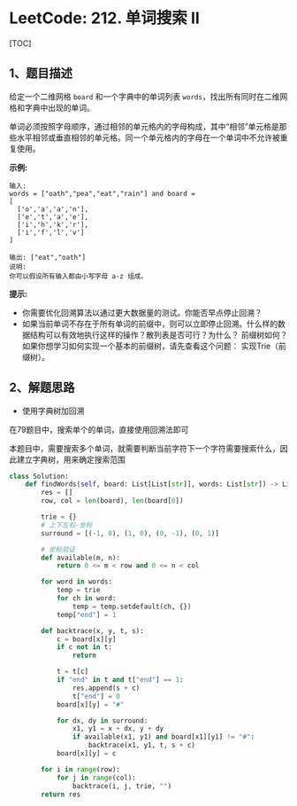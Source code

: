 # LeetCode: 212. 单词搜索 II

[TOC]

## 1、题目描述

给定一个二维网格 `board` 和一个字典中的单词列表 `words`，找出所有同时在二维网格和字典中出现的单词。

单词必须按照字母顺序，通过相邻的单元格内的字母构成，其中“相邻”单元格是那些水平相邻或垂直相邻的单元格。同一个单元格内的字母在一个单词中不允许被重复使用。

**示例:**

```
输入: 
words = ["oath","pea","eat","rain"] and board =
[
  ['o','a','a','n'],
  ['e','t','a','e'],
  ['i','h','k','r'],
  ['i','f','l','v']
]

输出: ["eat","oath"]
说明:
你可以假设所有输入都由小写字母 a-z 组成。
```

**提示:**

- 你需要优化回溯算法以通过更大数据量的测试。你能否早点停止回溯？
- 如果当前单词不存在于所有单词的前缀中，则可以立即停止回溯。什么样的数据结构可以有效地执行这样的操作？散列表是否可行？为什么？ 前缀树如何？如果你想学习如何实现一个基本的前缀树，请先查看这个问题： 实现Trie（前缀树）。




## 2、解题思路

- 使用字典树加回溯

在79题目中，搜索单个的单词，直接使用回溯法即可

本题目中，需要搜索多个单词，就需要判断当前字符下一个字符需要搜索什么，因此建立字典树，用来确定搜索范围



```python
class Solution:
    def findWords(self, board: List[List[str]], words: List[str]) -> List[str]:
        res = []
        row, col = len(board), len(board[0])

        trie = {}
        # 上下左右-坐标
        surround = [(-1, 0), (1, 0), (0, -1), (0, 1)]

        # 坐标验证
        def available(m, n):
            return 0 <= m < row and 0 <= n < col

        for word in words:
            temp = trie
            for ch in word:
                temp = temp.setdefault(ch, {})
            temp["end"] = 1

        def backtrace(x, y, t, s):
            c = board[x][y]
            if c not in t:
                return

            t = t[c]
            if "end" in t and t["end"] == 1:
                res.append(s + c)
                t["end"] = 0
            board[x][y] = "#"

            for dx, dy in surround:
                x1, y1 = x + dx, y + dy
                if available(x1, y1) and board[x1][y1] != "#":
                    backtrace(x1, y1, t, s + c)
            board[x][y] = c

        for i in range(row):
            for j in range(col):
                backtrace(i, j, trie, "")
        return res
```

